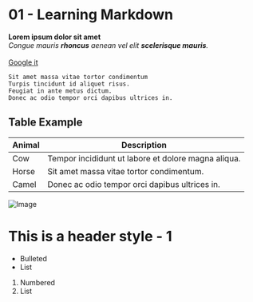 # 01 - Learning Markdown

**Lorem ipsum dolor sit amet**
<br/>
_Congue mauris **rhoncus** aenean vel elit **scelerisque mauris**._
<br/>
<br/>
[Google it](www.google.com)

```
Sit amet massa vitae tortor condimentum 
Turpis tincidunt id aliquet risus. 
Feugiat in ante metus dictum. 
Donec ac odio tempor orci dapibus ultrices in.
```
## Table Example

| Animal | Description |
| ------ | ----------- |
| Cow    | Tempor incididunt ut labore et dolore magna aliqua. |
| Horse  | Sit amet massa vitae tortor condimentum. |
| Camel  | Donec ac odio tempor orci dapibus ultrices in. |

![Image](src)



# This is a header style - 1 

- Bulleted
- List

1. Numbered
2. List
